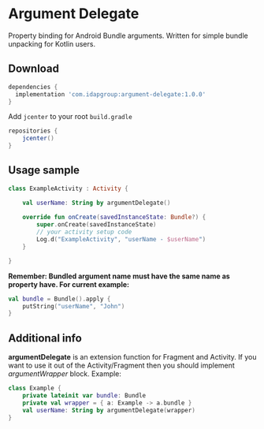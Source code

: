 Argument Delegate
============

Property binding for Android Bundle arguments. Written for simple bundle unpacking for Kotlin users.

Download
--------

```groovy
dependencies {
  implementation 'com.idapgroup:argument-delegate:1.0.0'
}
```

Add `jcenter` to your root `build.gradle`

```groovy
repositories {
    jcenter()
}
```

Usage sample
-------------

```kotlin
class ExampleActivity : Activity {

    val userName: String by argumentDelegate()
    
    override fun onCreate(savedInstanceState: Bundle?) {
        super.onCreate(savedInstanceState)
        // your activity setup code
        Log.d("ExampleActivity", "userName - $userName")
    }

}
```

__Remember: Bundled argument name must have the same name as property have. For current example:__

```kotlin
val bundle = Bundle().apply {
    putString("userName", "John")
}
```

Additional info
-------------

__argumentDelegate__ is an extension function for Fragment and Activity. If you want to use it 
out of the Activity/Fragment then you should implement _argumentWrapper_ block. 
Example:

```kotlin
class Example {
    private lateinit var bundle: Bundle
    private val wrapper = { a: Example -> a.bundle }
    val userName: String by argumentDelegate(wrapper)
}
```
